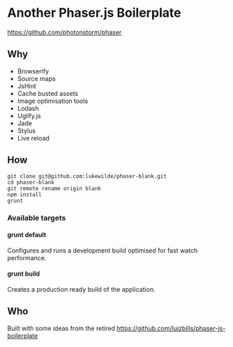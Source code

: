 # Another Phaser.js Boilerplate

https://github.com/photonstorm/phaser

## Why

* Browserify
* Source maps
* JsHint
* Cache busted assets
* Image optimisation tools
* Lodash
* Uglify.js
* Jade
* Stylus
* Live reload

## How

    git clone git@github.com:lukewilde/phaser-blank.git
    cd phaser-blank
    git remote rename origin blank
    npm install
    grunt

### Available targets

#### grunt default

Configures and runs a development build optimised for fast watch performance.

#### grunt build

Creates a production ready build of the application.

## Who

  Built with some ideas from the retired https://github.com/luizbills/phaser-js-boilerplate
